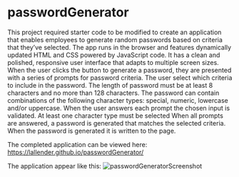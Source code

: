 # passwordGenerator
This project required starter code to be modified to create an application that enables employees to generate random passwords based on criteria that they’ve selected.
The app runs in the browser and features dynamically updated HTML and CSS powered by JavaScript code. 
It has a clean and polished, responsive user interface that adapts to multiple screen sizes. 
When the user clicks the button to generate a password, they are presented with a series of prompts for password criteria.
The user select which criteria to include in the password.
The length of password must be at least 8 characters and no more than 128 characters.
The password can contain combinations of the following character types: special, numeric, lowercase and/or uppercase. 
When the user answers each prompt the chosen input is validated.
At least one character type must be selected 
When all prompts are answered, a password is generated that matches the selected criteria.
When the password is generated it is written to the page.

The completed application can be viewed here: https://lallender.github.io/passwordGenerator/

The application appear like this:
![passwordGeneratorScreenshot](https://user-images.githubusercontent.com/83952257/122058464-fb029500-ce2e-11eb-9d68-aa3d754baabb.png)
